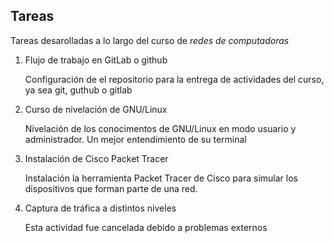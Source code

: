 ## Tareas 
Tareas desarolladas a lo largo del curso de _redes de computadoras_

1. Flujo de trabajo en GitLab o github

    Configuración de el repositorio para la entrega de actividades del curso, ya sea git, guthub o gitlab

2. Curso de nivelación de GNU/Linux

    Nivelación de los conocimentos de GNU/Linux en modo usuario y administrador. Un mejor entendimiento de su terminal

3. Instalación de Cisco Packet Tracer

    Instalación la herramienta Packet Tracer de Cisco para simular los dispositivos que forman parte de una red.

4. Captura de tráfica a distintos niveles 

    Esta actividad fue cancelada debido a problemas externos